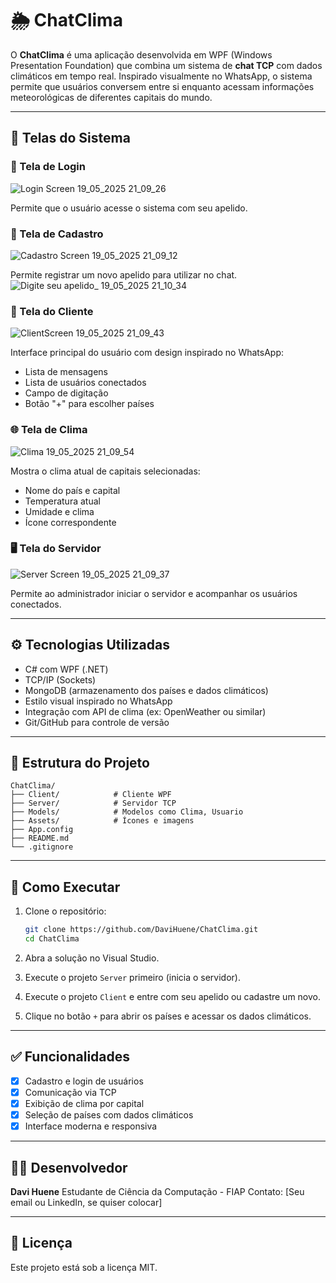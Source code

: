 # 🌦️ ChatClima

O **ChatClima** é uma aplicação desenvolvida em WPF (Windows Presentation Foundation) que combina um sistema de **chat TCP** com dados climáticos em tempo real. Inspirado visualmente no WhatsApp, o sistema permite que usuários conversem entre si enquanto acessam informações meteorológicas de diferentes capitais do mundo.

---

## 📸 Telas do Sistema

### 🔐 Tela de Login
![Login Screen 19_05_2025 21_09_26](https://github.com/user-attachments/assets/32559225-5151-4f35-a627-0381fa5ecb17)

Permite que o usuário acesse o sistema com seu apelido.

### 📝 Tela de Cadastro
![Cadastro Screen 19_05_2025 21_09_12](https://github.com/user-attachments/assets/1750e28b-cd10-4e57-9c89-95c215189b78)

Permite registrar um novo apelido para utilizar no chat.
![Digite seu apelido_ 19_05_2025 21_10_34](https://github.com/user-attachments/assets/b51c972e-0776-474a-a0d3-4d0be8047dec)

### 💬 Tela do Cliente
![ClientScreen 19_05_2025 21_09_43](https://github.com/user-attachments/assets/75b713fb-1395-41e3-afcb-c3f920624e34)

Interface principal do usuário com design inspirado no WhatsApp:

* Lista de mensagens
* Lista de usuários conectados
* Campo de digitação
* Botão "+" para escolher países

### 🌐 Tela de Clima
![Clima 19_05_2025 21_09_54](https://github.com/user-attachments/assets/8a908e10-901e-49e6-9637-415976cb6c66)

Mostra o clima atual de capitais selecionadas:

* Nome do país e capital
* Temperatura atual
* Umidade e clima
* Ícone correspondente

### 🖥️ Tela do Servidor
![Server Screen 19_05_2025 21_09_37](https://github.com/user-attachments/assets/e4f7e73d-c354-466c-99c9-366eda9d5e96)

Permite ao administrador iniciar o servidor e acompanhar os usuários conectados.

---

## ⚙️ Tecnologias Utilizadas

* C# com WPF (.NET)
* TCP/IP (Sockets)
* MongoDB (armazenamento dos países e dados climáticos)
* Estilo visual inspirado no WhatsApp
* Integração com API de clima (ex: OpenWeather ou similar)
* Git/GitHub para controle de versão

---

## 📁 Estrutura do Projeto

```
ChatClima/
├── Client/            # Cliente WPF
├── Server/            # Servidor TCP
├── Models/            # Modelos como Clima, Usuario
├── Assets/            # Ícones e imagens
├── App.config
├── README.md
└── .gitignore
```

---

## 🚀 Como Executar

1. Clone o repositório:

   ```bash
   git clone https://github.com/DaviHuene/ChatClima.git
   cd ChatClima
   ```

2. Abra a solução no Visual Studio.

3. Execute o projeto `Server` primeiro (inicia o servidor).

4. Execute o projeto `Client` e entre com seu apelido ou cadastre um novo.

5. Clique no botão `+` para abrir os países e acessar os dados climáticos.

---

## ✅ Funcionalidades

* [x] Cadastro e login de usuários
* [x] Comunicação via TCP
* [x] Exibição de clima por capital
* [x] Seleção de países com dados climáticos
* [x] Interface moderna e responsiva

---

## 👨‍💻 Desenvolvedor

**Davi Huene**
Estudante de Ciência da Computação - FIAP
Contato: \[Seu email ou LinkedIn, se quiser colocar]

---

## 📜 Licença

Este projeto está sob a licença MIT.
